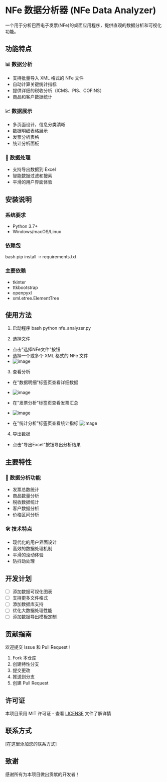 # NFe 数据分析器 (NFe Data Analyzer)

一个用于分析巴西电子发票(NFe)的桌面应用程序，提供直观的数据分析和可视化功能。

## 功能特点

### 📊 数据分析
- 支持批量导入 XML 格式的 NFe 文件
- 自动计算关键统计指标
- 提供详细的税收分析（ICMS、PIS、COFINS）
- 商品和客户数据统计

### 📈 数据展示
- 多页面设计，信息分类清晰
- 数据明细表格展示
- 发票分析表格
- 统计分析面板

### 💾 数据处理
- 支持导出数据到 Excel
- 智能数据过滤和搜索
- 平滑的用户界面体验

## 安装说明

### 系统要求
- Python 3.7+
- Windows/macOS/Linux

### 依赖包
bash
pip install -r requirements.txt

### 主要依赖
- tkinter
- ttkbootstrap
- openpyxl
- xml.etree.ElementTree

## 使用方法

1. 启动程序
bash
python nfe_analyzer.py


2. 选择文件
- 点击"选择NFe文件"按钮
- 选择一个或多个 XML 格式的 NFe 文件
- ![image](https://github.com/user-attachments/assets/33e54baf-6515-450d-8852-defa80972a9b)


3. 查看分析
- 在"数据明细"标签页查看详细数据
- ![image](https://github.com/user-attachments/assets/ddf1e331-f982-4ad5-9333-fadb0f94ed4c)

- 在"发票分析"标签页查看发票汇总
- ![image](https://github.com/user-attachments/assets/ac587e48-7869-4d78-b16e-0cd4c6116cb4)

- 在"统计分析"标签页查看统计指标
![image](https://github.com/user-attachments/assets/676d4e4b-0d52-442a-8c8c-44a21ea12fdb)

4. 导出数据
- 点击"导出Excel"按钮导出分析结果

## 主要特性

### 🎯 数据分析功能
- 发票总数统计
- 商品数量分析
- 税收数据统计
- 客户数据分析
- 价格区间分析

### 🛠 技术特点
- 现代化的用户界面设计
- 高效的数据处理机制
- 平滑的滚动体验
- 防抖动处理

## 开发计划

- [ ] 添加数据可视化图表
- [ ] 支持更多文件格式
- [ ] 添加数据库支持
- [ ] 优化大数据处理性能
- [ ] 添加数据导出模板定制

## 贡献指南

欢迎提交 Issue 和 Pull Request！

1. Fork 本仓库
2. 创建特性分支
3. 提交更改
4. 推送到分支
5. 创建 Pull Request

## 许可证

本项目采用 MIT 许可证 - 查看 [LICENSE](LICENSE) 文件了解详情

## 联系方式

[在这里添加您的联系方式]

## 致谢

感谢所有为本项目做出贡献的开发者！
